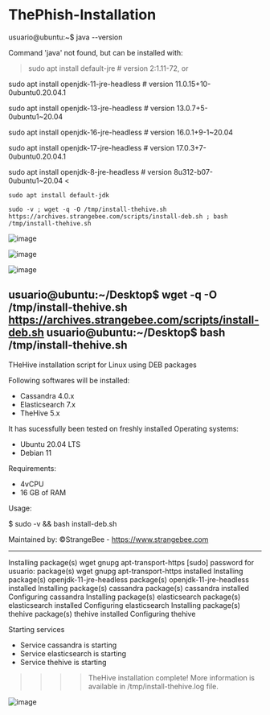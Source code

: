# ThePhish-Installation

usuario@ubuntu:~$ java --version

Command 'java' not found, but can be installed with:

> sudo apt install default-jre              # version 2:1.11-72, or

 sudo apt install openjdk-11-jre-headless  # version 11.0.15+10-0ubuntu0.20.04.1

 sudo apt install openjdk-13-jre-headless  # version 13.0.7+5-0ubuntu1~20.04

 sudo apt install openjdk-16-jre-headless  # version 16.0.1+9-1~20.04

 sudo apt install openjdk-17-jre-headless  # version 17.0.3+7-0ubuntu0.20.04.1

 sudo apt install openjdk-8-jre-headless   # version 8u312-b07-0ubuntu1~20.04 <

```shell
sudo apt install default-jdk
```

```shell
sudo -v ; wget -q -O /tmp/install-thehive.sh https://archives.strangebee.com/scripts/install-deb.sh ; bash /tmp/install-thehive.sh

```
![image](https://user-images.githubusercontent.com/20743678/182606204-7d1c61d7-ac05-4f6e-a899-b09fe3a1c8ce.png)

![image](https://user-images.githubusercontent.com/20743678/182607507-b9834134-1e7f-412d-8ab3-9d52c9a4b11a.png)


![image](https://user-images.githubusercontent.com/20743678/182128531-fcc82ec5-8b80-45bb-92b8-863cfb61d1bf.png)

usuario@ubuntu:~/Desktop$ wget -q -O /tmp/install-thehive.sh https://archives.strangebee.com/scripts/install-deb.sh 
usuario@ubuntu:~/Desktop$ bash /tmp/install-thehive.sh
---
THeHive installation script for Linux using DEB packages

Following softwares will be installed:
 - Cassandra 4.0.x
 - Elasticsearch 7.x
 - TheHive 5.x
 
It has sucessfully been tested on freshly installed Operating systems:
 - Ubuntu 20.04 LTS
 - Debian 11

Requirements: 
 - 4vCPU
 - 16 GB of RAM
 
Usage:
 
   $ sudo -v && bash install-deb.sh 
 

Maintained by: ©StrangeBee - https://www.strangebee.com

---


Installing package(s) wget gnupg apt-transport-https
[sudo] password for usuario: 
  package(s) wget gnupg apt-transport-https installed
Installing package(s) openjdk-11-jre-headless
  package(s) openjdk-11-jre-headless installed
Installing package(s) cassandra
 package(s) cassandra installed
Configuring cassandra
Installing package(s) elasticsearch
  package(s) elasticsearch installed
Configuring elasticsearch
Installing package(s) thehive
  package(s) thehive installed
Configuring thehive

Starting services
  * Service cassandra is starting
  * Service elasticsearch is starting
  * Service thehive is starting
>>>> TheHive installation complete! More information is available in /tmp/install-thehive.log file.

![image](https://user-images.githubusercontent.com/20743678/182614300-3c1caeaa-da1e-49bf-8c98-2de07e529a65.png)

